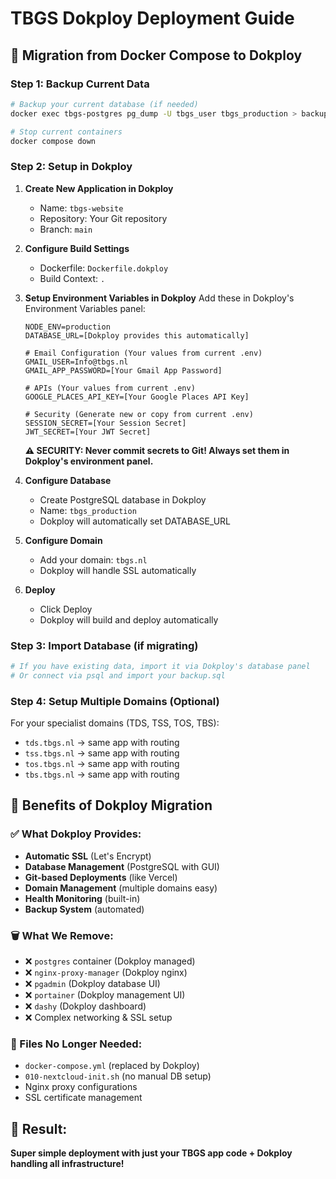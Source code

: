 # TBGS Dokploy Deployment Guide

## 🎯 Migration from Docker Compose to Dokploy

### Step 1: Backup Current Data
```bash
# Backup your current database (if needed)
docker exec tbgs-postgres pg_dump -U tbgs_user tbgs_production > backup.sql

# Stop current containers
docker compose down
```

### Step 2: Setup in Dokploy

1. **Create New Application in Dokploy**
   - Name: `tbgs-website`
   - Repository: Your Git repository
   - Branch: `main`

2. **Configure Build Settings**
   - Dockerfile: `Dockerfile.dokploy`
   - Build Context: `.`

3. **Setup Environment Variables in Dokploy**
   Add these in Dokploy's Environment Variables panel:
   ```env
   NODE_ENV=production
   DATABASE_URL=[Dokploy provides this automatically]
   
   # Email Configuration (Your values from current .env)
   GMAIL_USER=Info@tbgs.nl  
   GMAIL_APP_PASSWORD=[Your Gmail App Password]
   
   # APIs (Your values from current .env)
   GOOGLE_PLACES_API_KEY=[Your Google Places API Key]
   
   # Security (Generate new or copy from current .env)
   SESSION_SECRET=[Your Session Secret]
   JWT_SECRET=[Your JWT Secret]
   ```
   
   **⚠️ SECURITY: Never commit secrets to Git! Always set them in Dokploy's environment panel.**

4. **Configure Database**
   - Create PostgreSQL database in Dokploy
   - Name: `tbgs_production`
   - Dokploy will automatically set DATABASE_URL

5. **Configure Domain**
   - Add your domain: `tbgs.nl`
   - Dokploy will handle SSL automatically

6. **Deploy**
   - Click Deploy
   - Dokploy will build and deploy automatically

### Step 3: Import Database (if migrating)
```bash
# If you have existing data, import it via Dokploy's database panel
# Or connect via psql and import your backup.sql
```

### Step 4: Setup Multiple Domains (Optional)
For your specialist domains (TDS, TSS, TOS, TBS):
- `tds.tbgs.nl` → same app with routing
- `tss.tbgs.nl` → same app with routing  
- `tos.tbgs.nl` → same app with routing
- `tbs.tbgs.nl` → same app with routing

## 🚀 Benefits of Dokploy Migration

### ✅ What Dokploy Provides:
- **Automatic SSL** (Let's Encrypt)
- **Database Management** (PostgreSQL with GUI)
- **Git-based Deployments** (like Vercel)
- **Domain Management** (multiple domains easy)
- **Health Monitoring** (built-in)
- **Backup System** (automated)

### 🗑️ What We Remove:
- ❌ `postgres` container (Dokploy managed)
- ❌ `nginx-proxy-manager` (Dokploy nginx)
- ❌ `pgadmin` (Dokploy database UI)
- ❌ `portainer` (Dokploy management UI)
- ❌ `dashy` (Dokploy dashboard)
- ❌ Complex networking & SSL setup

### 📁 Files No Longer Needed:
- `docker-compose.yml` (replaced by Dokploy)
- `010-nextcloud-init.sh` (no manual DB setup)
- Nginx proxy configurations
- SSL certificate management

## 🎯 Result:
**Super simple deployment with just your TBGS app code + Dokploy handling all infrastructure!**